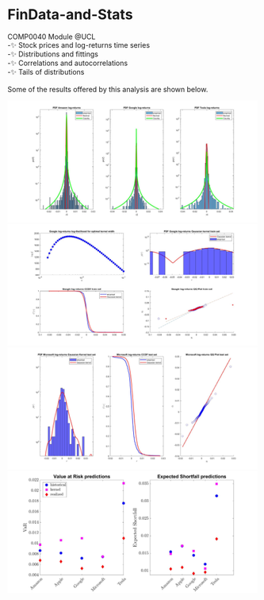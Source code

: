 # FinData-and-Stats
COMP0040 Module @UCL <br />
-✨ Stock prices and log-returns time series <br />
-✨ Distributions and fittings <br />
-✨ Correlations and autocorrelations <br />
-✨ Tails of distributions <br />
<br />
Some of the results offered by this analysis are shown below. <br />

<img src=fittings.jpg> <br />
<img src=goggauskerntrain.jpg> <br />
<img src=micrgauskerntest.jpg> <br />
<img src=riskmeasret.jpg> <br />
